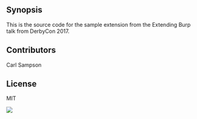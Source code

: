 ## Synopsis

This is the source code for the sample extension from the Extending Burp talk from DerbyCon 2017.

## Contributors

Carl Sampson

## License

MIT

![](https:////in.getclicky.com/100632801ns.gif)
